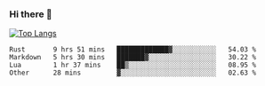 ### Hi there 👋

<!--
**3Xpl0it3r/3Xpl0it3r** is a ✨ _special_ ✨ repository because its `README.md` (this file) appears on your GitHub profile.

Here are some ideas to get you started:

- 🔭 I’m currently working on ...
- 🌱 I’m currently learning ...
- 👯 I’m looking to collaborate on ...
- 🤔 I’m looking for help with ...
- 💬 Ask me about ...
- 📫 How to reach me: ...
- 😄 Pronouns: ...
- ⚡ Fun fact: ...
-->


[![Top Langs](https://github-readme-stats.vercel.app/api/top-langs/?username=3Xpl0it3r&layout=compact)](https://github.com/3Xpl0it3r/3Xpl0it3r)

<!--START_SECTION:waka-->

```text
Rust       9 hrs 51 mins   █████████████▓░░░░░░░░░░░   54.03 %
Markdown   5 hrs 30 mins   ███████▓░░░░░░░░░░░░░░░░░   30.22 %
Lua        1 hr 37 mins    ██▒░░░░░░░░░░░░░░░░░░░░░░   08.95 %
Other      28 mins         ▓░░░░░░░░░░░░░░░░░░░░░░░░   02.63 %
```

<!--END_SECTION:waka-->
